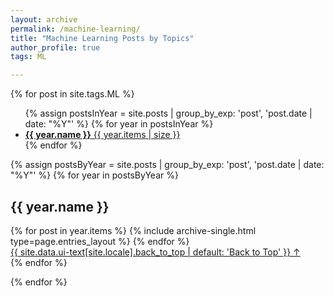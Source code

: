 ```yaml
---
layout: archive
permalink: /machine-learning/
title: "Machine Learning Posts by Topics"
author_profile: true
tags: ML

---
```


{% for post in site.tags.ML  %}


  <ul class="taxonomy__index">
    {% assign postsInYear = site.posts | group_by_exp: 'post', 'post.date | date: "%Y"' %}
    {% for year in postsInYear %}
      <li>
        <a href="#{{ year.name }}">
          <strong>{{ year.name }}</strong> <span class="taxonomy__count">{{ year.items | size }}</span>
        </a>
      </li>
    {% endfor %}
  </ul>

  {% assign postsByYear = site.posts | group_by_exp: 'post', 'post.date | date: "%Y"' %}
  {% for year in postsByYear %}
    <section id="{{ year.name }}" class="taxonomy__section">
      <h2 class="archive__subtitle">{{ year.name }}</h2>
      <div class="entries-{{ page.entries_layout | default: 'list' }}">
        {% for post in year.items %}
          {% include archive-single.html type=page.entries_layout %}
        {% endfor %}
      </div>
      <a href="#page-title" class="back-to-top">{{ site.data.ui-text[site.locale].back_to_top | default: 'Back to Top' }} &uarr;</a>
    </section>
  {% endfor %}




{% endfor %}
